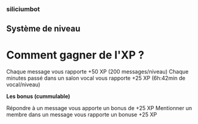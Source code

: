 ### siliciumbot

## Système de niveau

# Comment gagner de l'XP ?

Chaque message vous rapporte +50 XP (200 messages/niveau)
Chaque minutes passé dans un salon vocal vous rapporte +25 XP (6h:42min de vocal/niveau)

**Les bonus (cummulable)**

Répondre à un message vous apporte un bonus de +25 XP
Mentionner un membre dans un message vous rapporte un bonuse +25 XP